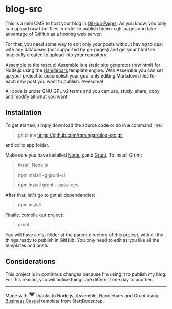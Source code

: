 # blog-src

This is a mini CMS to host your blog in [GitHub Pages](https://pages.github.com/). As you know, you only can upload raw html files in order to publish them in gh-pages and take advantage of GitHub as a hosting web server.

For that, you need some way to edit only your posts without having to deal with any databases (not supported by gh-pages) and get your html file magically created to upload into your repository.

[Assemble](http://assemble.io/) to the rescue! Assemble is a static site generator (raw html) for Node.js using the [Handlebars](http://handlebarsjs.com/) template engine. With Assemble you can set up your project to accomplish your goal only editing Markdown files for each new post you want to publish. Awesome!

All code is under GNU GPL v2 terms and you can use, study, share, copy and modify all what you want.

## Installation

To get started, simply download the source code or do in a command line:
> git clone https://github.com/ramingar/blog-src.git

and cd to app folder.

Make sure you have installed [Node.js](http://nodejs.org/) and  [Grunt](http://gruntjs.com/). To install Grunt:
> Install Node.js
>
> npm install -g grunt-cli
>
> npm install grunt --save-dev

After that, let's go to get all dependencies:
> npm install

Finally, compile our project:
> grunt

You will have a dist folder at the parent directory of this project, with all the things ready to publish in GitHub. You only need to edit as you like all the templates and posts.

## Considerations

This project is in continous changes because I'm using it to publish my blog. For this reason, you will notice things are different one day to another.


- - -

Made with <img src="./public/assets/img/heart-kingdom-hearts.png" alt="love" width="20" height="18"/> thanks to Node.js, Assemble, Handlebars and Grunt using [Business Casual](http://startbootstrap.com/template-overviews/business-casual/) template from StartBootstrap.